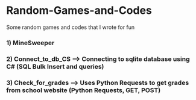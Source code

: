 # Random-Games-and-Codes
Some random games and codes that I wrote for fun

### 1) MineSweeper
### 2) Connect_to_db_CS --> Connecting to sqlite database using C# (SQL Bulk Insert and queries)
### 3) Check_for_grades --> Uses Python Requests to get grades from school website (Python Requests, GET, POST)